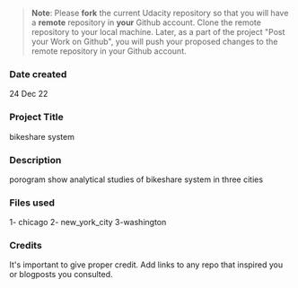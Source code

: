 >**Note**: Please **fork** the current Udacity repository so that you will have a **remote** repository in **your** Github account. Clone the remote repository to your local machine. Later, as a part of the project "Post your Work on Github", you will push your proposed changes to the remote repository in your Github account.

### Date created
24 Dec 22

### Project Title
bikeshare system
### Description
porogram show analytical studies of bikeshare system in three cities
### Files used
1- chicago
2- new_york_city
3-washington

### Credits
It's important to give proper credit. Add links to any repo that inspired you or blogposts you consulted.
